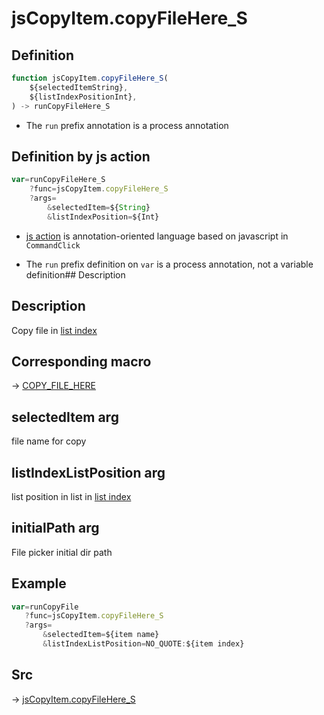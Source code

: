 # jsCopyItem.copyFileHere_S

## Definition

```js.js
function jsCopyItem.copyFileHere_S(
	${selectedItemString},
	${listIndexPositionInt},
) -> runCopyFileHere_S
```

- The `run` prefix annotation is a process annotation
## Definition by js action

```js.js
var=runCopyFileHere_S
	?func=jsCopyItem.copyFileHere_S
	?args=
		&selectedItem=${String}
		&listIndexPosition=${Int}
```

- [js action](#) is annotation-oriented language based on javascript in `CommandClick`

- The `run` prefix definition on `var` is a process annotation, not a variable definition## Description

## Description

Copy file in [list index](https://github.com/puutaro/CommandClick/blob/master/md/developer/configs/listIndexConfig.md)

## Corresponding macro

-> [COPY_FILE_HERE](https://github.com/puutaro/CommandClick/blob/master/md/developer/js_action/js_action_macro_for_list_index.md#copy_file_here)

## selectedItem arg

file name for copy

## listIndexListPosition arg

list position in list in [list index](https://github.com/puutaro/CommandClick/blob/master/md/developer/configs/listIndexConfig.md)

## initialPath arg

File picker initial dir path

## Example

```js.js
var=runCopyFile
   ?func=jsCopyItem.copyFileHere_S
   ?args=
       &selectedItem=${item name}
       &listIndexListPosition=NO_QUOTE:${item index}

```



## Src

-> [jsCopyItem.copyFileHere_S](https://github.com/puutaro/CommandClick/blob/master/app/src/main/java/com/puutaro/commandclick/fragment_lib/terminal_fragment/js_interface/list_index/JsCopyItem.kt#L148)


